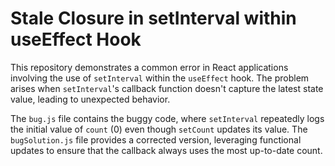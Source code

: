 # Stale Closure in setInterval within useEffect Hook

This repository demonstrates a common error in React applications involving the use of `setInterval` within the `useEffect` hook.  The problem arises when `setInterval`'s callback function doesn't capture the latest state value, leading to unexpected behavior.

The `bug.js` file contains the buggy code, where `setInterval` repeatedly logs the initial value of `count` (0) even though `setCount` updates its value. The `bugSolution.js` file provides a corrected version, leveraging functional updates to ensure that the callback always uses the most up-to-date count.